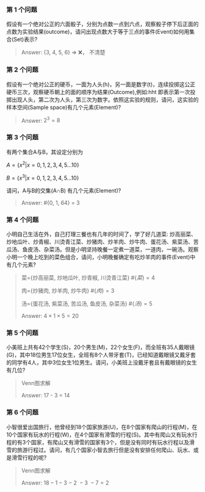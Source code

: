 ### 第 1 个问题

假设有一个绝对公正的六面骰子，分别为点数一点到六点，观察骰子停下后正面的点数为实验结果(outcome)，请问出现点数大于等于三点的事件(Event)如何用集合(Set)表示? 

>  Answer: {3, 4, 5, 6} $\Rightarrow$ ❌， 不清楚

### 第 2 个问题

假设有一个绝对公正的硬币，一面为人头(h)，另一面是数字(t)，连续投掷这公正硬币三次，观察硬币朝上的面的顺序为结果(Outcome),例如:hht 即表示第一次投掷出现人头，第二次为人头，第三次为数字。依照这实验的规则，请问，这实验的样本空间(Sample space)有几个元素(Element)?

> Answer: $2^3=8$

### 第 3 个问题

有两个集合A与B，其设定分别为 

$A=\{ x^2 | x = 0, 1, 2, 3, 4, 5 ... 10 \}$​

$B=\{ x^3 | x = 0, 1, 2, 3, 4, 5 ... 10 \}$​

请问，A与B的交集(A∩B) 有几个元素(Element)?

> Answer: #{0, 1, 64} = 3

### 第 4 个问题

小明自己生活在外，自己打理三餐也有几年的时间了，学了好几道菜: 炒高丽菜、炒地瓜叶、炒青椒、川烫青江菜、炒猪肉、炒羊肉、炒牛肉、蛋花汤、紫菜汤、苦瓜汤、鱼皮汤、杂菜汤。但是小明坚持晚餐一定煮一道菜，一道肉，一碗汤。观察小明一个晚上吃到的菜色组合，请问，小明晚餐确定有吃炒羊肉的事件(Event)中有几个元素?

> 菜={炒高丽菜, 炒地瓜叶, 炒青椒, 川烫青江菜}   $\#\{菜\} = 4$​​
>
> 肉={炒猪肉, 炒羊肉, 炒牛肉}        $\#\{肉\} = 3$
>
> 汤={蛋花汤, 紫菜汤, 苦瓜汤, 鱼皮汤, 杂菜汤}   $\#\{汤\} = 5$
>
> Answer: $4 \times 1 \times 5 = 20$

### 第 5 个问题

小美班上共有42个学生(S)，20个男生(M)，22个女生(F)，而全班有35人戴眼镜(G)，其中18位男生17位女生，全班有8个人带牙套(T)，已经知道戴眼镜又戴牙套的同学有4人，其中3位女生1位男生。请问，小美班上没戴牙套且有戴眼镜的女生有几位?

> Venn图求解
>
> Answer: 17 - 3 = 14

### 第 6 个问题

小智很爱出国旅行，他曾经到18个国家旅游(U)，在8个国家有爬山的行程(M)，在10个国家有玩水的行程(W)，在4个国家有滑雪的行程(S)。其中有爬山又有玩水行程的有3个国家，有爬山又有滑雪的国家有3个，但是没有同时有玩水行程以及滑雪的旅游行程过。请问，有几个国家小智去旅行但是没有安排任何爬山、玩水、或是滑雪行程的呢?

> Venn图求解
>
> Answer: $18 - 1 - 3\ -\ 2 \ - 3\ - 7 = 2$

